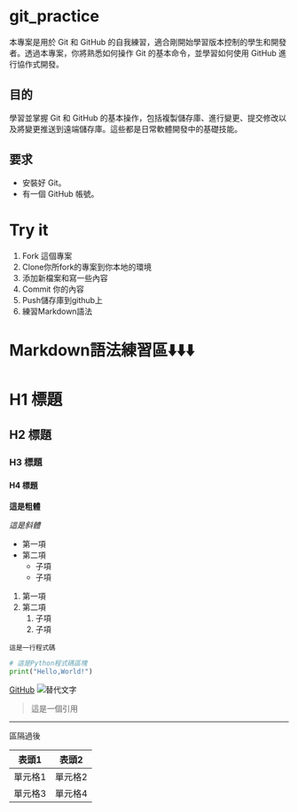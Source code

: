 # git_practice
本專案是用於 Git 和 GitHub 的自我練習，適合剛開始學習版本控制的學生和開發者。透過本專案，你將熟悉如何操作 Git 的基本命令，並學習如何使用 GitHub 進行協作式開發。

## 目的
學習並掌握 Git 和 GitHub 的基本操作，包括複製儲存庫、進行變更、提交修改以及將變更推送到遠端儲存庫。這些都是日常軟體開發中的基礎技能。

## 要求
- 安裝好 Git。
- 有一個 GitHub 帳號。

# Try it
1. Fork 這個專案
2. Clone你所fork的專案到你本地的環境
3. 添加新檔案和寫一些內容
4. Commit 你的內容
5. Push儲存庫到github上
6. 練習Markdown語法

# Markdown語法練習區⬇️⬇️⬇️


# H1 標題
## H2 標題
### H3 標題
#### H4 標題
  **這是粗體**

  *這是斜體*

  - 第一項
  - 第二項
    - 子項
    - 子項

  1. 第一項
  2. 第二項
     1. 子項
     2. 子項

`這是一行程式碼`

```python
# 這是Python程式碼區塊
print("Hello,World!")
```

[GitHub](https://github.com)
![替代文字](https://static-00.iconduck.com/assets.00/flutter-icon-1651x2048-ojswpayr.png)
>這是一個引用

---

區隔過後

|表頭1|表頭2|
|----|----|
|單元格1|單元格2|
|單元格3|單元格4|





